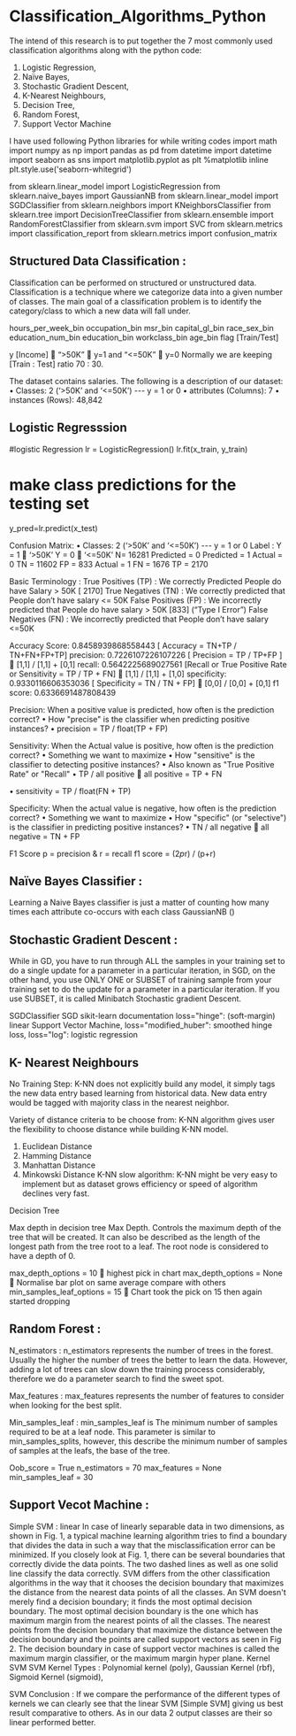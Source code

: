 # Classification_Algorithms_Python
The intend of this research is to put together the 7 most commonly used classification algorithms along with the python code: 
1)	Logistic Regression, 
2)	Naïve Bayes,
3)	Stochastic Gradient Descent, 
4)	K-Nearest Neighbours, 
5)	Decision Tree, 
6)	Random Forest, 
7)	Support Vector Machine


I have used following Python libraries for while writing codes
import math
import numpy as np
import pandas as pd
from datetime import datetime
import seaborn as sns
import matplotlib.pyplot as plt
%matplotlib inline
plt.style.use('seaborn-whitegrid')

from sklearn.linear_model import LogisticRegression
from sklearn.naive_bayes import GaussianNB
from sklearn.linear_model import SGDClassifier
from sklearn.neighbors import KNeighborsClassifier
from sklearn.tree import DecisionTreeClassifier
from sklearn.ensemble import RandomForestClassifier
from sklearn.svm import SVC
from sklearn.metrics import classification_report
from sklearn.metrics import confusion_matrix
## Structured Data Classification :
Classification can be performed on structured or unstructured data. Classification is a technique where we categorize data into a given number of classes. 
The main goal of a classification problem is to identify the category/class to which a new data will fall under.

hours_per_week_bin
occupation_bin
msr_bin
capital_gl_bin
race_sex_bin
education_num_bin
education_bin
workclass_bin
age_bin
flag [Train/Test]

y  [Income]    “>50K”  y=1 and “<=50K”  y=0
Normally we are keeping [Train : Test] ratio   70 : 30.

The dataset contains salaries. The following is a description of our dataset:
•	Classes: 2 (‘>50K’ and ‘<=50K’) --- y = 1 or 0
•	attributes (Columns): 7
•	instances (Rows): 48,842



## Logistic Regresssion
#logistic Regression
lr =  LogisticRegression()
lr.fit(x_train, y_train)

# make class predictions for the testing set
y_pred=lr.predict(x_test)

Confusion Matrix:
•	Classes: 2 (‘>50K’ and ‘<=50K’) --- y = 1 or 0
Label : Y = 1     ‘>50K’
             Y = 0    ‘<=50K’
N= 16281	Predicted = 0	Predicted = 1
Actual = 0	TN = 11602	FP = 833
Actual = 1	FN = 1676	TP = 2170

Basic Terminology :
True Positives (TP) : We correctly Predicted People do have Salary > 50K [ 2170]
True Negatives (TN) : We correctly predicted that People don’t have salary <= 50K
False Positives (FP) : We incorrectly predicted that People do have salary > 50K [833]  (“Type I Error”)
False Negatives (FN) : We incorrectly predicted that People  don’t have salary <=50K

Accuracy Score: 0.8458939868558443 [ Accuracy = TN+TP / TN+FN+FP+TP]
precision: 0.7226107226107226 [ Precision = TP / TP+FP ]  [1,1] / [1,1] + [0,1]
recall: 0.5642225689027561  [Recall or True Positive Rate or Sensitivity = TP / TP + FN]  [1,1] / [1,1] + [1,0]
specificity: 0.9330116606353036 [ Specificity = TN / TN + FP]  [0,0] / [0,0] + [0,1]
f1 score: 0.6336691487808439

Precision: When a positive value is predicted, how often is the prediction correct?
•	How "precise" is the classifier when predicting positive instances?
•	precision = TP / float(TP + FP) 

Sensitivity: When the Actual value is positive, how often is the prediction correct?
•	Something we want to maximize
•	How "sensitive" is the classifier to detecting positive instances?
•	Also known as "True Positive Rate" or "Recall"
•	TP / all positive
	all positive = TP + FN

•	sensitivity = TP / float(FN + TP)



Specificity: When the actual value is negative, how often is the prediction correct?
•	Something we want to maximize
•	How "specific" (or "selective") is the classifier in predicting positive instances?
•	TN / all negative
	all negative = TN + FP

F1 Score
p = precision & r = recall
f1 score = (2*p*r) / (p+r)


## Naïve Bayes Classifier :
Learning a Naive Bayes classifier is just a matter of counting how many times each attribute co-occurs with each class
GaussianNB ()

## Stochastic Gradient Descent :
While in GD, you have to run through ALL the samples in your training set to do a single update for a parameter in a particular iteration, in SGD, on the other hand, you use ONLY ONE or SUBSET of training sample from your training set to do the update for a parameter in a particular iteration. If you use SUBSET, it is called Minibatch Stochastic gradient Descent.

SGDClassifier 
SGD sikit-learn documentation
loss="hinge": (soft-margin) linear Support Vector Machine, loss="modified_huber": smoothed hinge loss, loss="log": logistic regression




## K- Nearest Neighbours
No Training Step: K-NN does not explicitly build any model, it simply tags the new data entry based learning from historical data. New data entry would be tagged with majority class in the nearest neighbor.

Variety of distance criteria to be choose from: K-NN algorithm gives user the flexibility to choose distance while building K-NN model.
1.	Euclidean Distance
2.	Hamming Distance
3.	Manhattan Distance
4.	Minkowski Distance
K-NN slow algorithm: K-NN might be very easy to implement but as dataset grows efficiency or speed of algorithm declines very fast.

Decision Tree

Max depth in decision tree
Max Depth. Controls the maximum depth of the tree that will be created. It can also be described as the length of the longest path from the tree root to a leaf. The root node is considered to have a depth of 0.


max_depth_options = 10  highest pick in chart
max_depth_options = None  Normalise bar plot on same average compare with others
min_samples_leaf_options = 15  Chart took the pick on 15 then again started dropping


## Random Forest :

N_estimators :   n_estimators represents the number of trees in the forest. Usually the higher the number of trees the better to learn the data. However, adding a lot of trees can slow down the training process considerably, therefore we do a parameter search to find the sweet spot.

Max_features : max_features represents the number of features to consider when looking for the best split.

Min_samples_leaf :  min_samples_leaf is The minimum number of samples required to be at a leaf node. This parameter is similar to min_samples_splits, however, this describe the minimum number of samples of samples at the leafs, the base of the tree.

Oob_score = True
n_estimators = 70
max_features = None
min_samples_leaf = 30




## Support Vecot Machine :
Simple SVM : linear 
In case of linearly separable data in two dimensions, as shown in Fig. 1, a typical machine learning algorithm tries to find a boundary that divides the data in such a way that the misclassification error can be minimized. If you closely look at Fig. 1, there can be several boundaries that correctly divide the data points. The two dashed lines as well as one solid line classify the data correctly.
SVM differs from the other classification algorithms in the way that it chooses the decision boundary that maximizes the distance from the nearest data points of all the classes. An SVM doesn't merely find a decision boundary; it finds the most optimal decision boundary.
The most optimal decision boundary is the one which has maximum margin from the nearest points of all the classes. The nearest points from the decision boundary that maximize the distance between the decision boundary and the points are called support vectors as seen in Fig 2. The decision boundary in case of support vector machines is called the maximum margin classifier, or the maximum margin hyper plane.
 Kernel SVM 
SVM Kernel Types :
Polynomial kernel (poly),  Gaussian Kernel (rbf), Sigmoid Kernel (sigmoid), 

SVM Conclusion : If we compare the performance of the different types of kernels we can clearly see that the linear SVM [Simple SVM] giving us best result comparative to others. As in our data 2 output classes are their so linear performed better.

